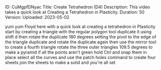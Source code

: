 ID: CuMgpfDNyac
Title: Create Tetrahedron (D4)
Description: This video takes a quick look at Creating a Tetrahedron in Plasticity.
Duration: 50
Version: 
Uploaded: 2023-05-02

yum yum
Floyd here with a quick look at creating
a tetrahedron in Plasticity start by
creating a triangle with the regular
polygon tool duplicate it using shift d
then rotate the duplicate 180 degrees
setting the pivot to the edge of the
triangle duplicate and rotate the
duplicate again then use the mirror tool
to create a fourth triangle rotate the
three outer triangles 109.5 degrees to
make a pyramid
if all the points aren't green hold Ctrl
and snap them in place select all the
curves and use the patch holes command
to create four sheets
join the sheets to make a solid and
you're all set

